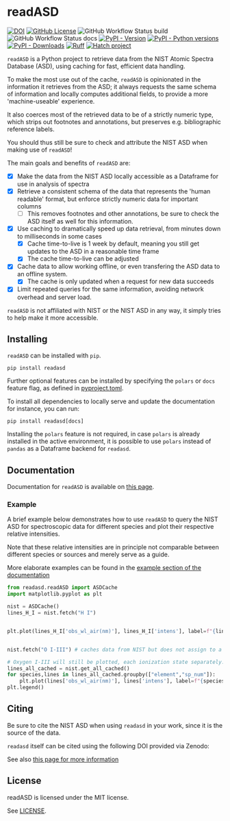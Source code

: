 # readASD

[![DOI](https://zenodo.org/badge/DOI/10.5281/zenodo.svg)](https://doi.org/10.5281/zenodo)
[![GitHub License](https://img.shields.io/github/license/AntoineTUE/readASD)](https//www.github.com/AntoineTUE/readasd/blob/main/LICENSE)
![GitHub Workflow Status build](https://img.shields.io/github/actions/workflow/status/AntoineTUE/readASD/build.yml?label=PyPI%20build)
![GitHub Workflow Status docs](https://img.shields.io/github/actions/workflow/status/AntoineTUE/readASD/documentation.yml?label=Documentation%20build)
[![PyPI - Version](https://img.shields.io/pypi/v/readASD)](https://pypi.python.org/pypi/readASD)
[![PyPI - Python versions](https://img.shields.io/pypi/pyversions/readASD.svg)](https://pypi.python.org/pypi/readASD)
[![PyPI - Downloads](https://img.shields.io/pypi/dw/readasd)](https://pypistats.org/packages/readasd)
[![Ruff](https://img.shields.io/endpoint?url=https://raw.githubusercontent.com/astral-sh/ruff/main/assets/badge/v2.json)](https://github.com/astral-sh/ruff)
[![Hatch project](https://img.shields.io/badge/%F0%9F%A5%9A-Hatch-4051b5.svg)](https://github.com/pypa/hatch)

`readASD` is a Python project to retrieve data from the NIST Atomic Spectra Database (ASD), using caching for fast, efficient data handling.

To make the most use out of the cache, `readASD` is opinionated in the information it retrieves from the ASD; it always requests the same schema of information and locally computes additional fields, to provide a more 'machine-useable' experience.

It also coerces most of the retrieved data to be of a strictly numeric type, which strips out footnotes and annotations, but preserves e.g. bibliographic reference labels.

You should thus still be sure to check and attribute the NIST ASD when making use of `readASD`!

The main goals and benefits of `readASD` are:

- [x] Make the data from the NIST ASD locally accessible as a Dataframe for use in analysis of spectra
- [x] Retrieve a consistent schema of the data that represents the 'human readable' format, but enforce strictly numeric data for important columns
    - [ ] This removes footnotes and other annotations, be sure to check the ASD itself as well for this information.
- [x]  Use caching to dramatically speed up data retrieval, from minutes down to milliseconds in some cases
    - [x] Cache time-to-live is 1 week by default, meaning you still get updates to the ASD in a reasonable time frame
    - [x] The cache time-to-live can be adjusted
- [x]  Cache data to allow working offline, or even transfering the ASD data to an offline system.
    - [x] The cache is only updated when a request for new data succeeds
- [x] Limit repeated queries for the same information, avoiding network overhead and server load.

`readASD` is not affiliated with NIST or the NIST ASD in any way, it simply tries to help make it more accessible.

## Installing
`readASD` can be installed with `pip`.

```console
pip install readasd
```

Further optional features can be installed by specifying the `polars` or `docs` feature flag, as defined in [pyproject.toml](https://github.com/AntoineTUE/readasd/blob/main/pyproject.toml).

To install all dependencies to locally serve and update the documentation for instance, you can run:

```console
pip install readasd[docs]
```

Installing the `polars` feature is not required, in case `polars` is already installed in the active environment, it is possible to use `polars` instead of `pandas` as a Dataframe backend for `readasd`.

## Documentation

Documentation for `readASD` is available on [this page](https://antoinetue.github.io/readasd).

### Example
A brief example below demonstrates how to use `readASD` to query the NIST ASD for spectroscopic data for different species and plot their respective relative intensities.

Note that these relative intensities are in principle not comparable between different species or sources and merely serve as a guide.

More elaborate examples can be found in the [example section of the documentation](https://antoinetue.github.io/readasd/examples)

```python
from readasd.readASD import ASDCache
import matplotlib.pyplot as plt

nist = ASDCache()
lines_H_I = nist.fetch("H I")


plt.plot(lines_H_I['obs_wl_air(nm)'], lines_H_I['intens'], label=f"{lines_H_I['element'].unique()[0]} {lines_H_I['sp_num'].unique()[0]}")


nist.fetch("O I-III") # caches data from NIST but does not assign to a variable

# Oxygen I-III will still be plotted, each ionization state separately.
lines_all_cached = nist.get_all_cached()
for species,lines in lines_all_cached.groupby(["element","sp_num"]):
    plt.plot(lines['obs_wl_air(nm)'], lines['intens'], label=f"{species[0]} {species[1]}", marker='x', ls='none')
plt.legend()
```

## Citing

Be sure to cite the NIST ASD when using `readasd` in your work, since it is the source of the data.

`readasd` itself can be cited using the following DOI provided via Zenodo:

See also [this page for more information](https://antoinetue.github.io/readasd/citing)

## License

readASD is licensed under the MIT license.

See [LICENSE](./LICENSE).
